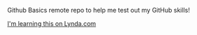Github Basics
remote repo to help me test out my GitHub skills!

[I'm learning this on Lynda.com](http://www.lynda.com)
